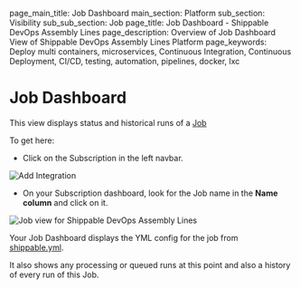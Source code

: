 page_main_title: Job Dashboard
main_section: Platform
sub_section: Visibility
sub_sub_section: Job
page_title: Job Dashboard - Shippable DevOps Assembly Lines
page_description: Overview of Job Dashboard View of Shippable DevOps Assembly Lines Platform
page_keywords: Deploy multi containers, microservices, Continuous Integration, Continuous Deployment, CI/CD, testing, automation, pipelines, docker, lxc

# Job Dashboard

This view displays status and historical runs of a [Job](/platform/workflow/job/overview)

To get here:

* Click on the Subscription in the left navbar.

<img src="/images/getting-started/account-settings.png" alt="Add Integration">

* On your Subscription dashboard, look for the Job name in the **Name column** and click on it.

<img src="/images/platform/visibility/jobs-view-grid-2.png" alt="Job view for Shippable DevOps Assembly Lines" style="vertical-align: middle;display: block;margin-left: auto;margin-right: auto;"/>

Your Job Dashboard displays the YML config for the job from [shippable.yml](/platform/workflow/config).

It also shows any processing or queued runs at this point and also a history of every run of this Job.
